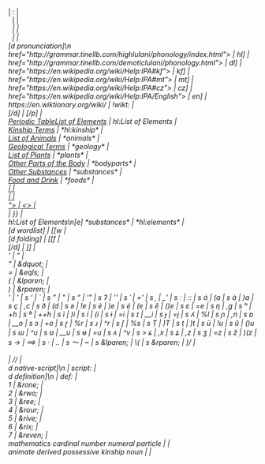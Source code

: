 <!DOCTYPE html>
</link><link> | </link>:<link> | <br>
</link>&nbsp;<high-lulani> | </link> <high-lulani> | <br>
</high-lulani>&nbsp;<em> | </high-lulani> <em> | </em><br>
</high-lulani>&nbsp;<small-caps> | </high-lulani> <small-caps> | <br>
[d pronunciation]\n<a | [p | <br>
href="http://grammar.tinellb.com/highlulani/phonology/index.html"> | hl] | <br>
href="http://grammar.tinellb.com/demoticlulani/phonology.html"> | dl] | <br>
href="https://en.wikipedia.org/wiki/Help:IPA#kf"> | kf] | <br>
href="https://en.wikipedia.org/wiki/Help:IPA#mt"> | mt] | <br>
href="https://en.wikipedia.org/wiki/Help:IPA#cz"> | cz] | <br>
href="https://en.wikipedia.org/wiki/Help:IPA/English"> | en] | <br>
https://en.wiktionary.org/wiki/ | !wikt: | <br>
</a>[/d] | [/p] | <br>
<a href="http://grammar.tinellb.com/highlulani/apocrypha/elements.html"><span class="desktop">Periodic Table</span><span class="mobile">List of Elements</span></a> | hl:List of Elements | <br>
<a href="http://grammar.tinellb.com/highlulani/apocrypha/kinship.html">Kinship Terms</a> | *hl:kinship* | <br>
<a href="../search.html?term=animal">List of Animals</a> | *animals* | <br>
<a href="../search.html?term=geology">Geological Terms</a> | *geology* | <br>
<a href="../search.html?term=plant">List of Plants</a> | *plants* | <br>
<a href="../search.html?term=bodypart">Other Parts of the Body</a> | *bodyparts* | <br>
<a href="../search.html?term=substance">Other Substances</a> | *substances* | <br>
<a href="../search.html?term=food">Food and Drink</a> | *foods* | <br>
<a href=" | {{ | <br>
<span class="note"> | <note> | <br>
</span> | </> | <br>
"> | <> | <br>
</a> | }} | <br>
hl:List of Elements\n[e] *substances* | *hl:elements* | <br>
[d wordlist] | [[w | <br>
[d folding] | [[f | <br>
[/d] | ]] | <br>
' | &quot; | <br>
" | &dquot; | <br>
= | &eqls; | <br>
( | &lparen; | <br>
) | &rparen; | <br>
’ | ' | s
‘ | ` | s
” | " | s
“ | '" | s
ʔ | '' | s
ˈ | =' | s
ˌ | _' | s
ː | :: | s
á | (a | s
à | )a | s
ç | ,c | s
ð | (d | s
ə | !e | s
è | )e | s
é | (e | s
ê | ()e | s
ɛ | =e | s
ŋ | ,g | s
ʰ | +h | s
ʱ | ++h | s
ì | )i | s
í | (i | s
ɨ | =i | s
ɪ | __i | s
ɟ | =j | s
ʎ | %l | s
ɲ | ,n | s
ɒ | __o | s
ɔ | +o | s
ɽ | %r | s
ɹ | ^r | s
ʃ | %s | s
Ṭ | )T | s
ṭ | )t | s
ü | !u | s
û | ()u | s
ɯ | ^u | s
ʊ | __u | s
ʉ | =u | s
ʌ | ^v | s
> ɕ | ,x | s
ʑ | ,z | s
ʒ | =z | s
ž | )(z | s
→ | ==> | s
· | .. | s
～ | ~ | s
&lparen; | \( | s
&rparen; | )/ | <br>
<br> |  //  | <br>
d native-script]\n | script:  | <br>
d definition]\n | def:  | <br>
<overline>1</overline> | &rone; | <br>
<overline>2</overline> | &rwo; | <br>
<overline>3</overline> | &ree; | <br>
<overline>4</overline> | &rour; | <br>
<overline>5</overline> | &rive; | <br>
<overline>6</overline> | &rix; | <br>
<overline>7</overline> | &reven; | <br>
mathematics cardinal number numeral particle | <cardinal> | <br>
animate derived possessive kinship noun | <kinship> | <br>